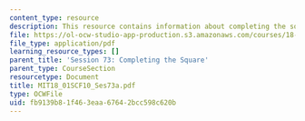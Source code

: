```yaml
---
content_type: resource
description: This resource contains information about completing the square.
file: https://ol-ocw-studio-app-production.s3.amazonaws.com/courses/18-01sc-single-variable-calculus-fall-2010/fb9139b81f463eaa67642bcc598c620b_MIT18_01SCF10_Ses73a.pdf
file_type: application/pdf
learning_resource_types: []
parent_title: 'Session 73: Completing the Square'
parent_type: CourseSection
resourcetype: Document
title: MIT18_01SCF10_Ses73a.pdf
type: OCWFile
uid: fb9139b8-1f46-3eaa-6764-2bcc598c620b
---
```

